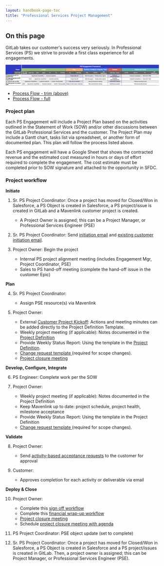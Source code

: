 ```yaml
---
layout: handbook-page-toc
title: "Professional Services Project Management"
---
```


## On this page


GitLab takes our customer's success very seriously. In Professional Services (PS) we strive to provide a first class experience for all engagements.

![](./image.png)

- [Process Flow - trim (above)](https://docs.google.com/spreadsheets/d/1uRoB73lZtvNhkk-Z9eQS3_Ys4yX8vVUXXqQUO7Nm1ss/edit?usp=sharing)
- [Process Flow - full](https://docs.google.com/spreadsheets/d/1Y8wWj5g8T6HuPGEnHaWUfdtI7LPmathGaMwfiA2b_Ks/edit?usp=sharing)
 
### Project plan
 
Each PS Engagement will include a Project Plan based on the activities outlined in the Statement of Work (SOW) and/or other discussions between the GitLab Professional Services and the customer.  The Project Plan may include a Gantt chart, tasks list via spreadsheet, or another form of documented plan. This plan will follow the process listed above.
 
Each PS engagement will have a Google Sheet that shows the contracted revenue and the estimated cost measured in hours or days of effort required to complete the engagement. The cost estimate must be completed prior to SOW signature and attached to the opportunity in SFDC.
 
### Project workflow

**Initiate**


1. Sr. PS Project Coordinator: Once a project has moved for Closed/Won in Salesforce, a PS Object is created in Salesforce, a PS project/issue is created in GitLab and a Mavenlink customer project is created.
    - A Project Owner is assigned; this can be a Project Manager, or Professional Services Engineer (PSE)

1. Sr. PS Project Coordinator: Send [initiation email](https://docs.google.com/document/d/1je9dqVJpFFMv7aw9WhPeQ8aufx6Sj3OZveqaHHd212w/edit?usp=sharing) and [existing customer initiation email](https://docs.google.com/document/d/1eNPXLmstMLoatpOBIhxrJgnPFgqYByPaJoFQRd2kz9U/edit?usp=sharing).


1. Project Owner: Begin the project 
    - Internal PS project alignment meeting (includes Engagement Mgr, Project Coordinator, PSE)
    - Sales to PS hand-off meeting (complete the hand-off issue in the customer Epic)


**Plan**


4. Sr. PS Project Coordinator: 
    - Assign PSE resource(s) via Mavenlink


5. Project Owner:
    - External [Customer Project Kickoff](https://docs.google.com/presentation/d/1HtVIE64N94Rcc774ujllClGmYZ5y1_ApE4-O3pazR6k/edit?usp=sharing): Actions and meeting minutes can be added directly to the Project Definition Template.
    - Weekly project meeting (if applicable): Notes documented in the [Project Definition](https://docs.google.com/spreadsheets/d/18pxG8-rxzwu51x3oywOENuN7ScsivlC3iM8jYV_mGug/edit?usp=sharing)
    - Provide Weekly Status Report: Using the template in the [Project Definition](https://docs.google.com/spreadsheets/d/18pxG8-rxzwu51x3oywOENuN7ScsivlC3iM8jYV_mGug/edit?usp=sharing).
    - [Change request template ](https://docs.google.com/document/d/1zed5AsEpjzwII0HaIjsmXYaRAp5qHY-BGJfVCISVGcM/edit?usp=sharing)(required for scope changes).
    - [Project closure meeting](https://docs.google.com/document/d/1Cw5eLe8VKFtHG9xGqUiCua8Pbu52reMzHujcPWq3ofQ/edit?usp=sharing)

**Develop, Configure, Integrate**

6. PS Engineer: Complete work per the SOW


7. Project Owner:
    - Weekly project meeting (if applicable): Notes documented in the Project Definition
    - Keep Mavenlink up to date:  project schedule, project health, milestone acceptance
    - Provide Weekly Status Report: Using the template in the Project Definition
    - [Change request template ](https://docs.google.com/document/d/1zed5AsEpjzwII0HaIjsmXYaRAp5qHY-BGJfVCISVGcM/edit?usp=sharing)(required for scope changes).

**Validate**

8. Project Owner:
    - Send [activity-based acceptance requests](https://docs.google.com/document/d/1RiS5TY5484nQuDTW8YMiB-CibVfoni7NJ8IUG2osUD0/edit?usp=sharing) to the customer for approval


9. Customer:
    - Approves completion for each activity or deliverable via email

**Deploy & Close**


10. Project Owner:
    - Complete this [sign off workflow](https://about.gitlab.com/handbook/customer-success/professional-services-engineering/workflows/project_execution/sign-off.html)
    - Complete this [financial wrap-up workflow](https://about.gitlab.com/handbook/customer-success/professional-services-engineering/workflows/internal/financial-wrapup.html)
    - [Project closure meeting](https://docs.google.com/document/d/1Cw5eLe8VKFtHG9xGqUiCua8Pbu52reMzHujcPWq3ofQ/edit?usp=sharing)
    - Schedule [project closure meeting with agenda](https://docs.google.com/document/d/1Cw5eLe8VKFtHG9xGqUiCua8Pbu52reMzHujcPWq3ofQ/edit?usp=sharing)
11. PS Project Coordinator: PSE object update (set to complete)

 
12. Sr. PS Project Coordinator: Once a project has moved for Closed/Won in Salesforce, a PS Object is created in Salesforce and a PS project/issues is created in GitLab.  Then, a project owner is assigned; this can be Project Manager, or Professional Services Engineer (PSE).
